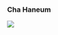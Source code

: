 <h3>Cha Haneum</h3>

<img src="https://hits.seeyoufarm.com/api/count/incr/badge.svg?url=https%3A%2F%2Fgithub.com%2Fchebread&count_bg=%23000000&title_bg=%23000000&icon=github.svg&icon_color=%23FFFFFF&title=Hits&edge_flat=false)](https://hits.seeyoufarm.com"/>
